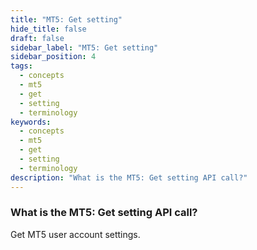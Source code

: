 ```yaml
---
title: "MT5: Get setting"
hide_title: false
draft: false
sidebar_label: "MT5: Get setting"
sidebar_position: 4
tags:
  - concepts
  - mt5
  - get
  - setting
  - terminology
keywords:
  - concepts
  - mt5
  - get
  - setting
  - terminology
description: "What is the MT5: Get setting API call?"
---
```


### What is the MT5: Get setting API call?

Get MT5 user account settings.
